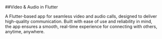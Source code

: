##Video & Audio in Flutter

A Flutter-based app for seamless video and audio calls, designed to deliver high-quality communication.
Built with ease of use and reliability in mind, the app ensures a smooth, real-time experience for connecting with others, anytime, anywhere.